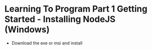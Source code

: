 # Learning To Program Part 1 Getting Started - Installing NodeJS (Windows)

- Download the exe or msi and install